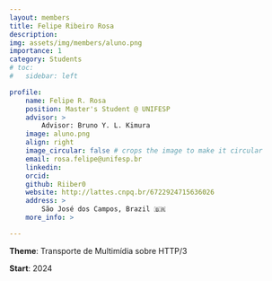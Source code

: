 ```yaml
---
layout: members
title: Felipe Ribeiro Rosa
description: 
img: assets/img/members/aluno.png
importance: 1
category: Students
# toc:
#   sidebar: left

profile:
    name: Felipe R. Rosa
    position: Master's Student @ UNIFESP
    advisor: >
        Advisor: Bruno Y. L. Kimura
    image: aluno.png
    align: right
    image_circular: false # crops the image to make it circular
    email: rosa.felipe@unifesp.br
    linkedin:
    orcid: 
    github: Riiber0
    website: http://lattes.cnpq.br/6722924715636026
    address: >
        São José dos Campos, Brazil 🇧🇷
    more_info: >

---
```


**Theme**: Transporte de Multimídia sobre HTTP/3

**Start**: 2024